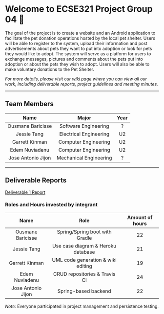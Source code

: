 # Welcome to ECSE321 Project Group 04 :dizzy:

The goal of the project is to create a website and an Android application to facilitate the pet donation operations hosted by the local pet shelter. 
Users will be able to register to the system, upload their information and post advertisements about pets they want to put into adoption or look for pets they would like to adopt. 
The system will serve as a platform for users to exchange messages, pictures and comments about the pets put into adoption or about the pets they wish to adopt. 
Users will also be able to make voluntary donations to the Pet Shelter. 

_For more details, please visit our [wiki page](https://github.com/McGill-ECSE321-Winter2020/project-group-04/wiki) where you can view all our work, including deliverable reports, project guidelines and meeting minutes._

___

## Team Members

| Name              | Major                  | Year |
|:-----------------:|:----------------------:|:----:|
|Ousmane Baricisse  | Software Engineering   | ?    |
|Jessie Tang        | Electrical Engineering | U2   |
|Garrett Kinman     | Computer Engineering   | U2   |
|Edem Nuviadenu     | Computer Engineering   | U2    |
|Jose Antonio Jijon | Mechanical Engineering | ?    |

___

## Deliverable Reports

[Deliverable 1 Report](https://github.com/McGill-ECSE321-Winter2020/project-group-04/wiki/Deliverable-1-Report)

### Roles and Hours invested by integrant

| Name              | Role                                 | Amount of hours |
|:-----------------:|:------------------------------------:|:---------------:|
|Ousmane Baricisse  | Spring/Spring boot with Gradle       | 22              |
|Jessie Tang        | Use case diagram & Heroku database   | 21              |
|Garrett Kinman     | UML code generation & wiki editing   | 19              |
|Edem Nuviadenu     | CRUD repositories & Travis CI        | 24              |
|Jose Antonio Jijon | Spring-based backend                 | 22              |

*Note:* Everyone participated in project management and persistence testing.
